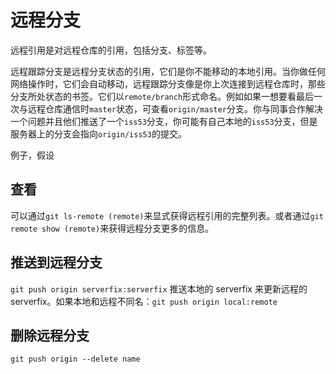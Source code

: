 # 远程分支

远程引用是对远程仓库的引用，包括分支、标签等。

远程跟踪分支是远程分支状态的引用，它们是你不能移动的本地引用。当你做任何网络操作时，它们会自动移动，远程跟踪分支像是你上次连接到远程仓库时，那些分支所处状态的书签。它们以`remote/branch`形式命名。例如如果一想要看最后一次与远程仓库通信时`master`状态，可查看`origin/master`分支。你与同事合作解决一个问题并且他们推送了一个`iss53`分支，你可能有自己本地的`iss53`分支，但是服务器上的分支会指向`origin/iss53`的提交。

例子，假设

## 查看

可以通过`git ls-remote (remote)`来显式获得远程引用的完整列表。或者通过`git remote show (remote)`来获得远程分支更多的信息。

## 推送到远程分支

`git push origin serverfix:serverfix` 推送本地的 serverfix 来更新远程的 serverfix。如果本地和远程不同名：`git push origin local:remote`

## 删除远程分支

`git push origin --delete name`